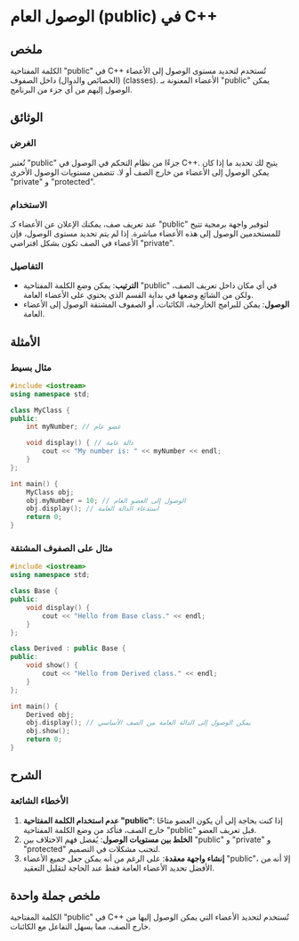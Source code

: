 <!--
Meta Description: # الوصول العام (public) في C++ ## ملخص الكلمة المفتاحية "public" في C++ تُستخدم لتحديد مستوى الوصول إلى الأعضاء (الخصائص والدوال) داخل الصفوف (classes...
Meta Keywords: public, الوصول, الأعضاء, إلى, يمكن
-->

# الوصول العام (public) في C++

## ملخص
الكلمة المفتاحية "public" في C++ تُستخدم لتحديد مستوى الوصول إلى الأعضاء (الخصائص والدوال) داخل الصفوف (classes). الأعضاء المعنونة بـ "public" يمكن الوصول إليهم من أي جزء من البرنامج.

## الوثائق
### الغرض
تُعتبر "public" جزءًا من نظام التحكم في الوصول في C++. يتيح لك تحديد ما إذا كان يمكن الوصول إلى الأعضاء من خارج الصف أو لا. تتضمن مستويات الوصول الأخرى "private" و "protected".

### الاستخدام
عند تعريف صف، يمكنك الإعلان عن الأعضاء كـ "public" لتوفير واجهة برمجية تتيح للمستخدمين الوصول إلى هذه الأعضاء مباشرة. إذا لم يتم تحديد مستوى الوصول، فإن الأعضاء في الصف تكون بشكل افتراضي "private".

### التفاصيل
- **الترتيب**: يمكن وضع الكلمة المفتاحية "public" في أي مكان داخل تعريف الصف، ولكن من الشائع وضعها في بداية القسم الذي يحتوي على الأعضاء العامة.
- **الوصول**: يمكن للبرامج الخارجية، الكائنات، أو الصفوف المشتقة الوصول إلى الأعضاء العامة.

## الأمثلة
### مثال بسيط
```cpp
#include <iostream>
using namespace std;

class MyClass {
public:
    int myNumber; // عضو عام

    void display() { // دالة عامة
        cout << "My number is: " << myNumber << endl;
    }
};

int main() {
    MyClass obj;
    obj.myNumber = 10; // الوصول إلى العضو العام
    obj.display(); // استدعاء الدالة العامة
    return 0;
}
```

### مثال على الصفوف المشتقة
```cpp
#include <iostream>
using namespace std;

class Base {
public:
    void display() {
        cout << "Hello from Base class." << endl;
    }
};

class Derived : public Base {
public:
    void show() {
        cout << "Hello from Derived class." << endl;
    }
};

int main() {
    Derived obj;
    obj.display(); // يمكن الوصول إلى الدالة العامة من الصف الأساسي
    obj.show();
    return 0;
}
```

## الشرح
### الأخطاء الشائعة
1. **عدم استخدام الكلمة المفتاحية "public"**: إذا كنت بحاجة إلى أن يكون العضو متاحًا خارج الصف، فتأكد من وضع الكلمة المفتاحية "public" قبل تعريف العضو.
2. **الخلط بين مستويات الوصول**: يُفضل فهم الاختلاف بين "public" و "private" و "protected" لتجنب مشكلات في التصميم.
3. **إنشاء واجهة معقدة**: على الرغم من أنه يمكن جعل جميع الأعضاء "public"، إلا أنه من الأفضل تحديد الأعضاء العامة فقط عند الحاجة لتقليل التعقيد.

## ملخص جملة واحدة
الكلمة المفتاحية "public" في C++ تُستخدم لتحديد الأعضاء التي يمكن الوصول إليها من خارج الصف، مما يسهل التفاعل مع الكائنات.